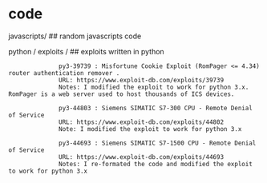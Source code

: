 # code

javascripts/          ## random javascripts code

python / exploits /   ## exploits  written in python

                  py3-39739 : Misfortune Cookie Exploit (RomPager <= 4.34) router authentication remover .
                  URL: https://www.exploit-db.com/exploits/39739
                  Notes: I modified the exploit to work for python 3.x. RomPager is a web server used to host thousands of ICS devices.
                  
                  py3-44803 : Siemens SIMATIC S7-300 CPU - Remote Denial of Service
                  URL: https://www.exploit-db.com/exploits/44802
                  Note: I modified the exploit to work for python 3.x
                  
                  py3-44693 : Siemens SIMATIC S7-1500 CPU - Remote Denial of Service
                  URL: https://www.exploit-db.com/exploits/44693
                  Notes: I re-formated the code and modified the exploit to work for python 3.x
